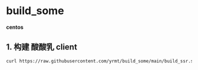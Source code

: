 # build_some

**centos**

## 1. 构建 酸酸乳 client 
```bash
curl https://raw.githubusercontent.com/yrmt/build_some/main/build_ssr.sh | bash
```
